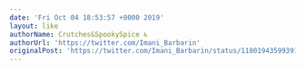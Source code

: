 ```yaml
---
date: 'Fri Oct 04 18:53:57 +0000 2019'
layout: like
authorName: Crutches&SpookySpice ♿️
authorUrl: 'https://twitter.com/Imani_Barbarin'
originalPost: 'https://twitter.com/Imani_Barbarin/status/1180194359939158016'
---
```

